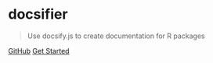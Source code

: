 # docsifier

> Use docsify.js to create documentation for R packages

[GitHub](https://github.com/etiennebacher/docsifier/)
[Get Started](/?id=welcome)
